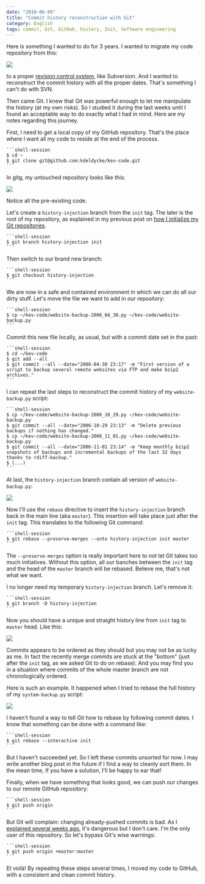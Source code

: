 ```yaml
---
date: "2010-06-09"
title: "Commit history reconstruction with Git"
category: English
tags: commit, Git, GitHub, history, Init, Software engineering
---
```


Here is something I wanted to do for 3 years. I wanted to migrate my code repository from this:

![]({attach}dumb-code-revision-control-system.png)

to a proper [revision control system](https://en.wikipedia.org/wiki/Revision_control), like Subversion. And I wanted to reconstruct the commit history with all the proper dates. That's something I can't do with SVN.

Then came Git. I knew that Git was powerful enough to let me manipulate the history (at my own risks). So I studied it during the last weeks until I found an acceptable way to do exactly what I had in mind. Here are my notes regarding this journey.

First, I need to get a local copy of my GitHub repository. That's the place where I want all my code to reside at the end of the process.

    ```shell-session
    $ cd ~
    $ git clone git@github.com:kdeldycke/kev-code.git
    ```

In gitg, my untouched repository looks like this:

![]({attach}git-repository-at-start.png)

Notice all the pre-existing code.

Let's create a `history-injection` branch from the `init` tag. The later is the root of my repository, as explained in my previous post on [how I initialize my Git repositories]({filename}/2010/initialize-git-repositories.md).

    ```shell-session
    $ git branch history-injection init
    ```

Then switch to our brand new branch:

    ```shell-session
    $ git checkout history-injection
    ```

We are now in a safe and contained environment in which we can do all our dirty stuff. Let's move the file we want to add in our repository:

    ```shell-session
    $ cp ~/kev-code/website-backup-2006_04_30.py ~/kev-code/website-backup.py
    ```

Commit this new file locally, as usual, but with a commit date set in the past:

    ```shell-session
    $ cd ~/kev-code
    $ git add --all
    $ git commit --all --date="2006-04-30 23:17" -m "First version of a script to backup several remote websites via FTP and make bzip2 archives."
    ```

I can repeat the last steps to reconstruct the commit history of my `website-backup.py` script:

    ```shell-session
    $ cp ~/kev-code/website-backup-2006_10_29.py ~/kev-code/website-backup.py
    $ git commit --all --date="2006-10-29 23:13" -m "Delete previous backups if nothing has changed."
    $ cp ~/kev-code/website-backup-2006_11_01.py ~/kev-code/website-backup.py
    $ git commit --all --date="2006-11-01 23:14" -m "Keep monthly bzip2 snapshots of backups and incremental backups of the last 32 days thanks to rdiff-backup."
    $ (...)
    ```

At last, the `history-injection` branch contain all version of `website-backup.py`:

![]({attach}history-injection-branch.png)

Now I'll use the `rebase` directive to insert the `history-injection` branch back in the main line (aka `master`). This insertion will take place just after the `init` tag. This translates to the following Git command:

    ```shell-session
    $ git rebase --preserve-merges --onto history-injection init master
    ```

The `--preserve-merges` option is really important here to not let Git takes too much initiatives. Without this option, all our banches between the `init` tag and the head of the `master` branch will be rebased. Believe me, that's not what we want.

I no longer need my temporary `history-injection` branch. Let's remove it:

    ```shell-session
    $ git branch -D history-injection
    ```

Now you should have a unique and straight history line from `init` tag to `master` head. Like this:

![]({attach}rebased-history-injection-branch.png)

Commits appears to be ordered as they should but you may not be as lucky as me. In fact the recently merge commits are stuck at the "bottom" (just after the `init` tag, as we asked Git to do on rebase). And you may find you in a situation where commits of the whole master branch are not chronologically ordered.

Here is such an example. It happened when I tried to rebase the full history of my `system-backup.py` script:

![]({attach}system-backup-script-rebase.png)

I haven't found a way to tell Git how to rebase by following commit dates. I know that something can be done with a command like:

    ```shell-session
    $ git rebase --interactive init
    ```

But I haven't succeeded yet. So I left these commits unsorted for now. I may write another blog post in the future if I find a way to cleanly sort them. In the mean time, If you have a solution, I'll be happy to ear that!

Finally, when we have something that looks good, we can push our changes to our remote GitHub repository:

    ```shell-session
    $ git push origin
    ```

But Git will complain: changing already-pushed commits is bad. As I [explained several weeks ago]({filename}/2010/how-to-fix-bad-commit-authorship-git.md), it's dangerous but I don't care. I'm the only user of this repository. So let's bypass Git's wise warnings:

    ```shell-session
    $ git push origin +master:master
    ```

Et voilà! By repeating these steps several times, I moved my code to GitHub, with a consistent and clean commit history.
